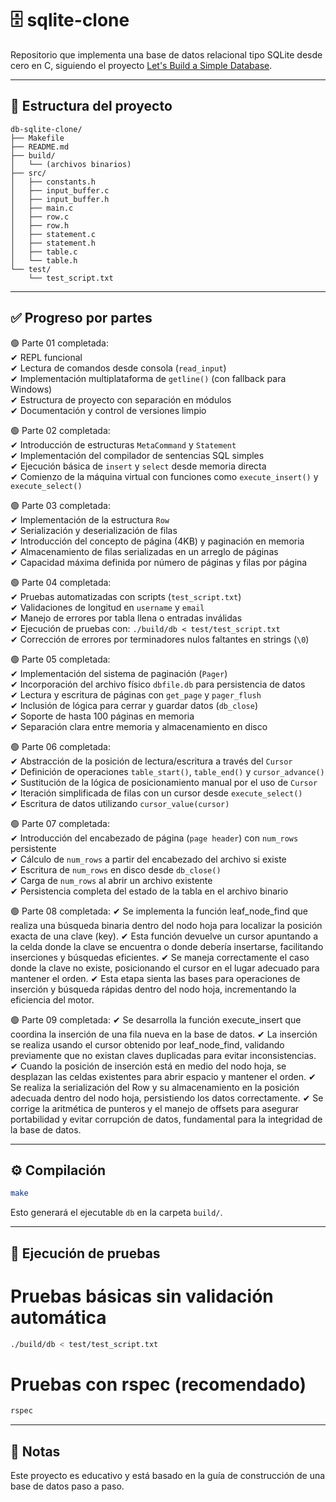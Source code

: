 # 🗄 sqlite-clone

Repositorio que implementa una base de datos relacional tipo SQLite desde cero en C, siguiendo el proyecto [Let's Build a Simple Database](https://cstack.github.io/db_tutorial/).

---

## 📁 Estructura del proyecto

```
db-sqlite-clone/
├── Makefile
├── README.md
├── build/
│   └── (archivos binarios)
├── src/
│   ├── constants.h
│   ├── input_buffer.c
│   ├── input_buffer.h
│   ├── main.c
│   ├── row.c
│   ├── row.h
│   ├── statement.c
│   ├── statement.h
│   ├── table.c
│   └── table.h
└── test/
    └── test_script.txt
```

---

## ✅ Progreso por partes

🟢 Parte 01 completada:  
✔ REPL funcional  
✔ Lectura de comandos desde consola (`read_input`)  
✔ Implementación multiplataforma de `getline()` (con fallback para Windows)  
✔ Estructura de proyecto con separación en módulos  
✔ Documentación y control de versiones limpio  

🟢 Parte 02 completada:  
✔ Introducción de estructuras `MetaCommand` y `Statement`  
✔ Implementación del compilador de sentencias SQL simples  
✔ Ejecución básica de `insert` y `select` desde memoria directa  
✔ Comienzo de la máquina virtual con funciones como `execute_insert()` y `execute_select()`  

🟢 Parte 03 completada:  
✔ Implementación de la estructura `Row`  
✔ Serialización y deserialización de filas  
✔ Introducción del concepto de página (4KB) y paginación en memoria  
✔ Almacenamiento de filas serializadas en un arreglo de páginas  
✔ Capacidad máxima definida por número de páginas y filas por página  

🟢 Parte 04 completada:  
✔ Pruebas automatizadas con scripts (`test_script.txt`)  
✔ Validaciones de longitud en `username` y `email`  
✔ Manejo de errores por tabla llena o entradas inválidas  
✔ Ejecución de pruebas con: `./build/db < test/test_script.txt`  
✔ Corrección de errores por terminadores nulos faltantes en strings (`\0`)  

🟢 Parte 05 completada:  
✔ Implementación del sistema de paginación (`Pager`)  
✔ Incorporación del archivo físico `dbfile.db` para persistencia de datos  
✔ Lectura y escritura de páginas con `get_page` y `pager_flush`  
✔ Inclusión de lógica para cerrar y guardar datos (`db_close`)  
✔ Soporte de hasta 100 páginas en memoria  
✔ Separación clara entre memoria y almacenamiento en disco  

🟢 Parte 06 completada:  
✔ Abstracción de la posición de lectura/escritura a través del `Cursor`  
✔ Definición de operaciones `table_start()`, `table_end()` y `cursor_advance()`  
✔ Sustitución de la lógica de posicionamiento manual por el uso de `Cursor`  
✔ Iteración simplificada de filas con un cursor desde `execute_select()`  
✔ Escritura de datos utilizando `cursor_value(cursor)`

🟢 Parte 07 completada:  
✔ Introducción del encabezado de página (`page header`) con `num_rows` persistente  
✔ Cálculo de `num_rows` a partir del encabezado del archivo si existe  
✔ Escritura de `num_rows` en disco desde `db_close()`  
✔ Carga de `num_rows` al abrir un archivo existente  
✔ Persistencia completa del estado de la tabla en el archivo binario

🟢 Parte 08 completada:
✔ Se implementa la función leaf_node_find que realiza una búsqueda binaria dentro del nodo hoja para localizar la posición exacta de una clave (key).
✔ Esta función devuelve un cursor apuntando a la celda donde la clave se encuentra o donde debería insertarse, facilitando inserciones y búsquedas eficientes.
✔ Se maneja correctamente el caso donde la clave no existe, posicionando el cursor en el lugar adecuado para mantener el orden.
✔ Esta etapa sienta las bases para operaciones de inserción y búsqueda rápidas dentro del nodo hoja, incrementando la eficiencia del motor.

🟢 Parte 09 completada:
✔ Se desarrolla la función execute_insert que coordina la inserción de una fila nueva en la base de datos.
✔ La inserción se realiza usando el cursor obtenido por leaf_node_find, validando previamente que no existan claves duplicadas para evitar inconsistencias.
✔ Cuando la posición de inserción está en medio del nodo hoja, se desplazan las celdas existentes para abrir espacio y mantener el orden.
✔ Se realiza la serialización del Row y su almacenamiento en la posición adecuada dentro del nodo hoja, persistiendo los datos correctamente.
✔ Se corrige la aritmética de punteros y el manejo de offsets para asegurar portabilidad y evitar corrupción de datos, fundamental para la integridad de la base de datos.

---

## ⚙ Compilación

```bash
make
```

Esto generará el ejecutable `db` en la carpeta `build/`.

---

## 🧪 Ejecución de pruebas


# Pruebas básicas sin validación automática
```bash
./build/db < test/test_script.txt

```

# Pruebas con rspec (recomendado)
```bash
rspec
```
---

## 📌 Notas

Este proyecto es educativo y está basado en la guía de construcción de una base de datos paso a paso.